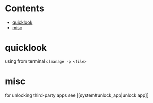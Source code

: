 # Contents

- [quicklook](#quicklook)
- [misc](#misc)

# quicklook
using from terminal
`qlmanage -p <file>`

# misc
for unlocking third-party apps see [[system#unlock_app|unlock app]]

